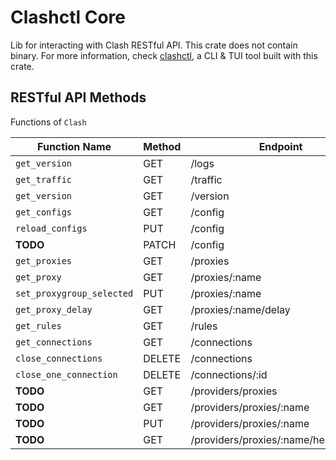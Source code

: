 # Clashctl Core

Lib for interacting with Clash RESTful API. This crate does not contain binary. For more information, check [clashctl](https://github.com/George-Miao/clashctl), a CLI & TUI tool built with this crate.

## RESTful API Methods

Functions of `Clash`

| Function Name             | Method | Endpoint                             |
| ------------------------- | ------ | ------------------------------------ |
| `get_version`             | GET    | /logs                                |
| `get_traffic`             | GET    | /traffic                             |
| `get_version`             | GET    | /version                             |
| `get_configs`             | GET    | /config                              |
| `reload_configs`          | PUT    | /config                              |
| **TODO**                  | PATCH  | /config                              |
| `get_proxies`             | GET    | /proxies                             |
| `get_proxy`               | GET    | /proxies/:name                       |
| `set_proxygroup_selected` | PUT    | /proxies/:name                       |
| `get_proxy_delay`         | GET    | /proxies/:name/delay                 |
| `get_rules`               | GET    | /rules                               |
| `get_connections`         | GET    | /connections                         |
| `close_connections`       | DELETE | /connections                         |
| `close_one_connection`    | DELETE | /connections/:id                     |
| **TODO**                  | GET    | /providers/proxies                   |
| **TODO**                  | GET    | /providers/proxies/:name             |
| **TODO**                  | PUT    | /providers/proxies/:name             |
| **TODO**                  | GET    | /providers/proxies/:name/healthcheck |